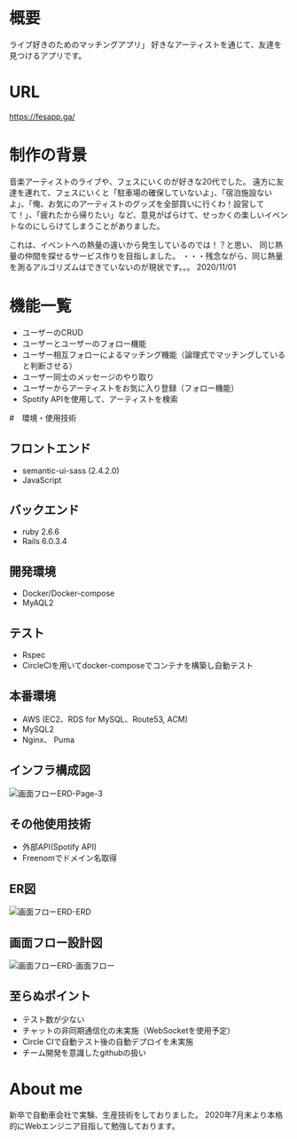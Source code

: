 # 概要
ライブ好きのためのマッチングアプリ」
好きなアーティストを通じて、友達を見つけるアプリです。

# URL
https://fesapp.ga/

# 制作の背景
音楽アーティストのライブや、フェスにいくのが好きな20代でした。
遠方に友達を連れて、フェスにいくと「駐車場の確保していないよ」、「宿泊施設ないよ」、「俺、お気にのアーティストのグッズを全部買いに行くわ！設営してて！」、「疲れたから帰りたい」など、意見がばらけて、せっかくの楽しいイベントなのにしらけてしまうことがありました。

これは、イベントへの熱量の違いから発生しているのでは！？と思い、
同じ熱量の仲間を探せるサービス作りを目指しました。
・・・残念ながら、同じ熱量を測るアルゴリズムはできていないのが現状です。。。
2020/11/01

# 機能一覧
* ユーザーのCRUD
* ユーザーとユーザーのフォロー機能
* ユーザー相互フォローによるマッチング機能（論理式でマッチングしていると判断させる）
* ユーザー同士のメッセージのやり取り
* ユーザーからアーティストをお気に入り登録（フォロー機能）
* Spotify APIを使用して、アーティストを検索

#　環境・使用技術

## フロントエンド
* semantic-ui-sass (2.4.2.0)
* JavaScript

## バックエンド
* ruby 2.6.6
* Rails 6.0.3.4

## 開発環境
* Docker/Docker-compose
* MyAQL2

## テスト
* Rspec
* CircleCIを用いてdocker-composeでコンテナを構築し自動テスト

## 本番環境
* AWS (EC2、RDS for MySQL、Route53, ACM)
* MySQL2
* Nginx、 Puma

##  インフラ構成図
![画面フローERD-Page-3](https://user-images.githubusercontent.com/49685825/97828908-c7de1c00-1d0b-11eb-9d3c-e68b73bfd132.jpg)

## その他使用技術
* 外部API(Spotify API)
* Freenomでドメイン名取得

## ER図
![画面フローERD-ERD](https://user-images.githubusercontent.com/49685825/97828897-c14fa480-1d0b-11eb-85c8-36f7b4aac484.jpg)

## 画面フロー設計図

![画面フローERD-画面フロー](https://user-images.githubusercontent.com/49685825/97828899-c280d180-1d0b-11eb-9fee-cbbbf19a52f4.jpg)
##  至らぬポイント
* テスト数が少ない
* チャットの非同期通信化の未実施（WebSocketを使用予定）
* Circle CIで自動テスト後の自動デプロイを未実施
* チーム開発を意識したgithubの扱い

# About me
新卒で自動車会社で実験、生産技術をしておりました。
2020年7月末より本格的にWebエンジニア目指して勉強しております。


